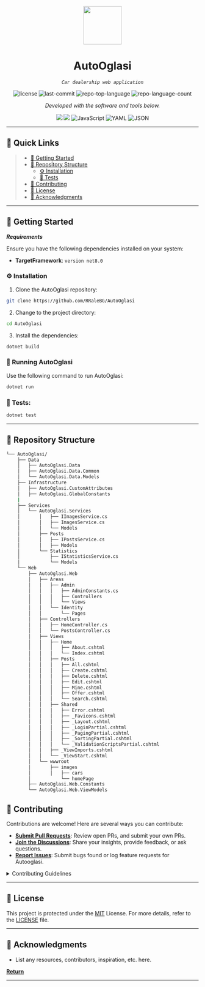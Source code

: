 
<p align="center">
  <img src="https://cdn-icons-png.flaticon.com/512/6295/6295417.png" width="100" />
</p>
<p align="center">
    <h1 align="center">AutoOglasi</h1>
</p>
<p align="center">
    <em><code> Car dealership web application </code></em>
</p>
<p align="center">
	<img src="https://img.shields.io/github/license/RRaleBG/AutoOglasi?style=flat&color=0080ff" alt="license">
	<img src="https://img.shields.io/github/last-commit/RRaleBG/AutoOglasi?style=flat&logo=git&logoColor=white&color=0080ff" alt="last-commit">
	<img src="https://img.shields.io/github/languages/top/RRaleBG/AutoOglasi?style=flat&color=0080ff" alt="repo-top-language">
	<img src="https://img.shields.io/github/languages/count/RRaleBG/AutoOglasi?style=flat&color=0080ff" alt="repo-language-count">
<p>
<p align="center">
		<em>Developed with the software and tools below.</em>
</p>
<p align="center">
	<img src="https://img.shields.io/badge/C%23-256860?style=flat&logo=c-sharp&logoColor=white"/>
	<img src="https://img.shields.io/badge/Microsoft_SQL_Server-CC2927?style=flat&logo=microsoft-sql-server&logoColor=white"/>
	<img src="https://img.shields.io/badge/JavaScript-F7DF1E.svg?style=flat&logo=JavaScript&logoColor=black" alt="JavaScript">
	<img src="https://img.shields.io/badge/YAML-CB171E.svg?style=flat&logo=YAML&logoColor=white" alt="YAML">
	<img src="https://img.shields.io/badge/JSON-245567.svg?style=flat&logo=JSON&logoColor=white" alt="JSON">
</p>
<hr>

## 🔗 Quick Links

> - [🚀 Getting Started](#-getting-started)
> - [📂 Repository Structure](#-repository-structure)
>   - [⚙️ Installation](#️-installation)
>   - [🧪 Tests](#-tests)
> - [🤝 Contributing](#-contributing)
> - [📄 License](#-license)
> - [👏 Acknowledgments](#-acknowledgments)

---

## 🚀 Getting Started

***Requirements***

Ensure you have the following dependencies installed on your system:

* **TargetFramework**: `version net8.0`

### ⚙️ Installation

1. Clone the AutoOglasi repository:

```sh
git clone https://github.com/RRaleBG/AutoOglasi
```

2. Change to the project directory:

```sh
cd AutoOglasi
```

3. Install the dependencies:

```sh
dotnet build
```

### 🤖 Running AutoOglasi

Use the following command to run AutoOglasi:

```sh
dotnet run
```

### 🧪 Tests:

```sh
dotnet test
```
---


## 📂 Repository Structure

```sh
└── AutoOglasi/    
    ├── Data
    │   ├── AutoOglasi.Data
    │   ├── AutoOglasi.Data.Common
    │   └── AutoOglasi.Data.Models
    ├── Infrastructure
    │   ├── AutoOglasi.CustomAttributes
    │   ├── AutoOglasi.GlobalConstants
    | 
    ├── Services
    │   └── AutoOglasi.Services
    │       │   ├── IImagesService.cs
    │       │   ├── ImagesService.cs
    │       │   └── Models
    │       ├── Posts
    │       │   ├── IPostsService.cs
    │       │   ├── Models
    │       └── Statistics
    │           ├── IStatisticsService.cs
    │           └── Models
    └── Web
        ├── AutoOglasi.Web
        │   ├── Areas
        │   │   ├── Admin
        │   │   │   ├── AdminConstants.cs
        │   │   │   ├── Controllers
        │   │   │   └── Views
        │   │   └── Identity
        │   │       └── Pages
        │   ├── Controllers
        │   │   ├── HomeController.cs
        │   │   └── PostsController.cs
        │   ├── Views
        │   │   ├── Home
        │   │   │   ├── About.cshtml
        │   │   │   └── Index.cshtml
        │   │   ├── Posts
        │   │   │   ├── All.cshtml
        │   │   │   ├── Create.cshtml
        │   │   │   ├── Delete.cshtml
        │   │   │   ├── Edit.cshtml
        │   │   │   ├── Mine.cshtml
        │   │   │   ├── Offer.cshtml
        │   │   │   └── Search.cshtml
        │   │   ├── Shared
        │   │   │   ├── Error.cshtml
        │   │   │   ├── _Favicons.cshtml
        │   │   │   ├── _Layout.cshtml
        │   │   │   ├── _LoginPartial.cshtml
        │   │   │   ├── _PagingPartial.cshtml
        │   │   │   ├── _SortingPartial.cshtml
        │   │   │   └── _ValidationScriptsPartial.cshtml
        │   │   ├── _ViewImports.cshtml
        │   │   └── _ViewStart.cshtml
        │   └── wwwroot        
        │       ├── images
        │       │   ├── cars
        │           └── homePage
        ├── AutoOglasi.Web.Constants
        └── AutoOglasi.Web.ViewModels
```

## 🤝 Contributing

Contributions are welcome! Here are several ways you can contribute:

- **[Submit Pull Requests](https://github.com/RRaleBG/AutoOglasi/blob/main/CONTRIBUTING.md)**: Review open PRs, and submit your own PRs.
- **[Join the Discussions](https://github.com/RRaleBG/AutoOglasi/discussions)**: Share your insights, provide feedback, or ask questions.
- **[Report Issues](https://github.com/RRaleBG/AutoOglasi/issues)**: Submit bugs found or log feature requests for Autooglasi.

<details closed>
    <summary>Contributing Guidelines</summary>

1. **Fork the Repository**: Start by forking the project repository to your GitHub account.
2. **Clone Locally**: Clone the forked repository to your local machine using a Git client.
   ```sh
   git clone https://github.com/RRaleBG/AutoOglasi
   ```
3. **Create a New Branch**: Always work on a new branch, giving it a descriptive name.
   ```sh
   git checkout -b new-feature-x
   ```
4. **Make Your Changes**: Develop and test your changes locally.
5. **Commit Your Changes**: Commit with a clear message describing your updates.
   ```sh
   git commit -m 'Implemented new feature x.'
   ```
6. **Push to GitHub**: Push the changes to your forked repository.
   ```sh
   git push origin new-feature-x
   ```
7. **Submit a Pull Request**: Create a PR against the original project repository. Clearly describe the changes and their motivations.

Once your PR is reviewed and approved, it will be merged into the main branch.

</details>

---

## 📄 License

This project is protected under the [MIT](https://choosealicense.com/licenses/mit/) License. For more details, refer to the [LICENSE](https://choosealicense.com/licenses/) file.

---

## 👏 Acknowledgments

- List any resources, contributors, inspiration, etc. here.

[**Return**](#-quick-links)

---
